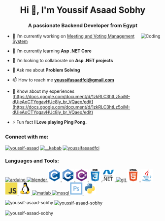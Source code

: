 <h1 align="center">Hi 👋, I'm Youssif Asaad Sobhy</h1>
<h3 align="center">A passionate Backend Developer from Egypt</h3>

<img align="right" alt="Coding" src="www.chawtechsolutions.com/wp-content/uploads/2019/03/programer.gif" >

- 🔭 I’m currently working on [Meeting and Voting Management System](https://github.com/Youssif-Asaad-Sobhy/Meeting-Management-System)

- 🌱 I’m currently learning **Asp .NET Core**

- 👯 I’m looking to collaborate on **Asp .NET projects**

- 💬 Ask me about **Problem Solving**

- 📫 How to reach me **youssifasaadfci@gmail.com**

- 📄 Know about my experiences [https://docs.google.com/document/d/1zkRLC3htLz5oiM-dUieAoCTYqgavHUc8ly_br_VQaeo/edit](https://docs.google.com/document/d/1zkRLC3htLz5oiM-dUieAoCTYqgavHUc8ly_br_VQaeo/edit)

- ⚡ Fun fact **I Love playing Ping Pong.**

<h3 align="left">Connect with me:</h3>
<p align="left">
<a href="https://linkedin.com/in/youssif-asaad" target="blank"><img align="center" src="https://raw.githubusercontent.com/rahuldkjain/github-profile-readme-generator/master/src/images/icons/Social/linked-in-alt.svg" alt="youssif-asaad" height="30" width="40" /></a>
<a href="https://codeforces.com/profile/__kabab" target="blank"><img align="center" src="https://raw.githubusercontent.com/rahuldkjain/github-profile-readme-generator/master/src/images/icons/Social/codeforces.svg" alt="__kabab" height="30" width="40" /></a>
<a href="https://www.leetcode.com/youssifasaadfci" target="blank"><img align="center" src="https://raw.githubusercontent.com/rahuldkjain/github-profile-readme-generator/master/src/images/icons/Social/leet-code.svg" alt="youssifasaadfci" height="30" width="40" /></a>
</p>

<h3 align="left">Languages and Tools:</h3>
<p align="left"> <a href="https://www.arduino.cc/" target="_blank" rel="noreferrer"> <img src="https://cdn.worldvectorlogo.com/logos/arduino-1.svg" alt="arduino" width="40" height="40"/> </a> <a href="https://www.blender.org/" target="_blank" rel="noreferrer"> <img src="https://download.blender.org/branding/community/blender_community_badge_white.svg" alt="blender" width="40" height="40"/> </a> <a href="https://www.cprogramming.com/" target="_blank" rel="noreferrer"> <img src="https://raw.githubusercontent.com/devicons/devicon/master/icons/c/c-original.svg" alt="c" width="40" height="40"/> </a> <a href="https://www.w3schools.com/cpp/" target="_blank" rel="noreferrer"> <img src="https://raw.githubusercontent.com/devicons/devicon/master/icons/cplusplus/cplusplus-original.svg" alt="cplusplus" width="40" height="40"/> </a> <a href="https://www.w3schools.com/cs/" target="_blank" rel="noreferrer"> <img src="https://raw.githubusercontent.com/devicons/devicon/master/icons/csharp/csharp-original.svg" alt="csharp" width="40" height="40"/> </a> <a href="https://www.w3schools.com/css/" target="_blank" rel="noreferrer"> <img src="https://raw.githubusercontent.com/devicons/devicon/master/icons/css3/css3-original-wordmark.svg" alt="css3" width="40" height="40"/> </a> <a href="https://dotnet.microsoft.com/" target="_blank" rel="noreferrer"> <img src="https://raw.githubusercontent.com/devicons/devicon/master/icons/dot-net/dot-net-original-wordmark.svg" alt="dotnet" width="40" height="40"/> </a> <a href="https://git-scm.com/" target="_blank" rel="noreferrer"> <img src="https://www.vectorlogo.zone/logos/git-scm/git-scm-icon.svg" alt="git" width="40" height="40"/> </a> <a href="https://www.w3.org/html/" target="_blank" rel="noreferrer"> <img src="https://raw.githubusercontent.com/devicons/devicon/master/icons/html5/html5-original-wordmark.svg" alt="html5" width="40" height="40"/> </a> <a href="https://www.java.com" target="_blank" rel="noreferrer"> <img src="https://raw.githubusercontent.com/devicons/devicon/master/icons/java/java-original.svg" alt="java" width="40" height="40"/> </a> <a href="https://developer.mozilla.org/en-US/docs/Web/JavaScript" target="_blank" rel="noreferrer"> <img src="https://raw.githubusercontent.com/devicons/devicon/master/icons/javascript/javascript-original.svg" alt="javascript" width="40" height="40"/> </a> <a href="https://www.linux.org/" target="_blank" rel="noreferrer"> <img src="https://raw.githubusercontent.com/devicons/devicon/master/icons/linux/linux-original.svg" alt="linux" width="40" height="40"/> </a> <a href="https://www.mathworks.com/" target="_blank" rel="noreferrer"> <img src="https://upload.wikimedia.org/wikipedia/commons/2/21/Matlab_Logo.png" alt="matlab" width="40" height="40"/> </a> <a href="https://www.microsoft.com/en-us/sql-server" target="_blank" rel="noreferrer"> <img src="https://www.svgrepo.com/show/303229/microsoft-sql-server-logo.svg" alt="mssql" width="40" height="40"/> </a> <a href="https://www.photoshop.com/en" target="_blank" rel="noreferrer"> <img src="https://raw.githubusercontent.com/devicons/devicon/master/icons/photoshop/photoshop-line.svg" alt="photoshop" width="40" height="40"/> </a> <a href="https://www.python.org" target="_blank" rel="noreferrer"> <img src="https://raw.githubusercontent.com/devicons/devicon/master/icons/python/python-original.svg" alt="python" width="40" height="40"/> </a> </p>

<p><img align="left" src="https://github-readme-stats.vercel.app/api/top-langs?username=youssif-asaad-sobhy&show_icons=true&locale=en&layout=compact" alt="youssif-asaad-sobhy" /></p>

<p>&nbsp;<img align="center" src="https://github-readme-stats.vercel.app/api?username=youssif-asaad-sobhy&show_icons=true&locale=en" alt="youssif-asaad-sobhy" /></p>

<p><img align="center" src="https://github-readme-streak-stats.herokuapp.com/?user=youssif-asaad-sobhy&" alt="youssif-asaad-sobhy" /></p>
